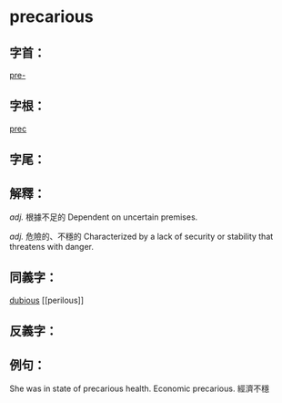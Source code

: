 # precarious


## 字首：
[pre-](/Root%20Prefix%20and%20Suffix/P/pre-.md)

## 字根：
[prec](/Root%20Prefix%20and%20Suffix/P/prec.md)

## 字尾：


## 解釋：
*adj.*
根據不足的
Dependent on uncertain premises.

*adj.*
危險的、不穩的
Characterized by a lack of security or stability that threatens with danger.
## 同義字：
[dubious](/Vocabulary/D/dubious.md)
[[perilous]]

## 反義字：

## 例句：
She was in state of precarious health.
Economic precarious. 經濟不穩


